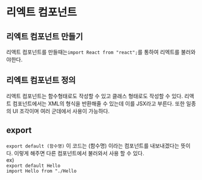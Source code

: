 # 리엑트 컴포넌트

## 리엑트 컴포넌트 만들기

리액트 컴포넌트를 만들때는``import React from "react";``를 통하여 리엑트를 불러와야한다.

## 리엑트 컴포넌트 정의

리액트 컴포넌트는 함수형태로도 작성할 수 있고 클래스 형태로도 작성할 수 있다. 리액트 컴포넌트에서는 XML의 형식을 반환해줄 수 있는데 이를 JSX라고 부른다.
또한 일종의 UI 조각이며 여러 군데에서 사용이 가능하다.

## export

``export default (함수명)``
이 코드는 (함수명) 이라는 컴포넌트를 내보내겠다는 뜻이다. 이렇게 해주면 다른 컴포넌트에서 불러와서 사용 할 수 있다.<br/>
ex)<br/>
``export default Hello``<br/>
``import Hello from "./Hello``